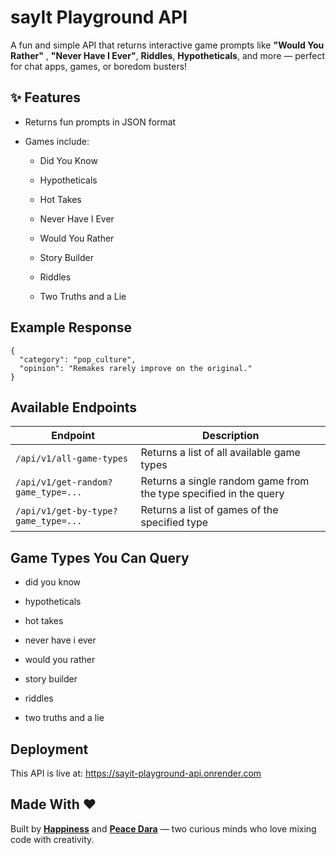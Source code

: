 # sayIt Playground API
A fun and simple API that returns interactive game prompts like **"Would You Rather"** , **"Never Have I Ever"**, **Riddles**, **Hypotheticals**, and more — perfect for chat apps, games, or boredom busters!

## ✨ Features
- Returns fun prompts in JSON format

- Games include:
  
  - Did You Know
  
  - Hypotheticals
  
  - Hot Takes
  
  - Never Have I Ever
  
  - Would You Rather
  
  - Story Builder
  
  - Riddles
  
  - Two Truths and a Lie

## Example Response 

```
{
  "category": "pop_culture",
  "opinion": "Remakes rarely improve on the original."
}
```

## Available Endpoints
| Endpoint           | Description                                                        |
| ------------------ | ------------------------------------------------------------------ |
| `/api/v1/all-game-types`       | Returns a list of all available game types                             |
| `/api/v1/get-random?game_type=...` | Returns a single random game from the type specified in the query  |
|`/api/v1/get-by-type?game_type=...` | Returns a list of games of the specified type                      |

## Game Types You Can Query

- did you know

- hypotheticals

- hot takes

- never have i ever

- would you rather

- story builder

- riddles

- two truths and a lie

## Deployment
This API is live at:
https://sayit-playground-api.onrender.com

## Made With ❤️
Built by [**Happiness**]([https://your-link.com](https://github.com/uptowngirl757)) and [**Peace Dara**]([https://sisters-link.com](https://github.com/notjustsomesmalltowngirl)) — two curious minds who love mixing code with creativity.


